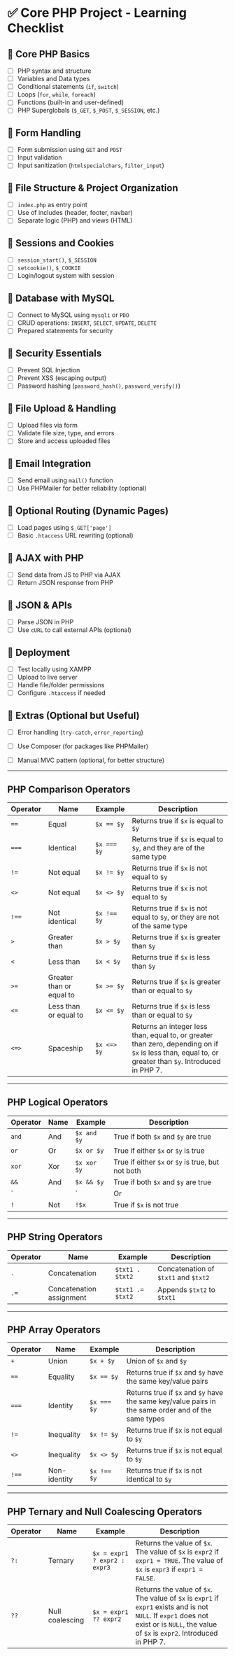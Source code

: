 # ✅ Core PHP Project - Learning Checklist

## 🔹 Core PHP Basics
- [ ] PHP syntax and structure
- [ ] Variables and Data types
- [ ] Conditional statements (`if`, `switch`)
- [ ] Loops (`for`, `while`, `foreach`)
- [ ] Functions (built-in and user-defined)
- [ ] PHP Superglobals (`$_GET`, `$_POST`, `$_SESSION`, etc.)

## 🔹 Form Handling
- [ ] Form submission using `GET` and `POST`
- [ ] Input validation
- [ ] Input sanitization (`htmlspecialchars`, `filter_input`)

## 🔹 File Structure & Project Organization
- [ ] `index.php` as entry point
- [ ] Use of includes (header, footer, navbar)
- [ ] Separate logic (PHP) and views (HTML)

## 🔹 Sessions and Cookies
- [ ] `session_start()`, `$_SESSION`
- [ ] `setcookie()`, `$_COOKIE`
- [ ] Login/logout system with session

## 🔹 Database with MySQL
- [ ] Connect to MySQL using `mysqli` or `PDO`
- [ ] CRUD operations: `INSERT`, `SELECT`, `UPDATE`, `DELETE`
- [ ] Prepared statements for security

## 🔹 Security Essentials
- [ ] Prevent SQL Injection
- [ ] Prevent XSS (escaping output)
- [ ] Password hashing (`password_hash()`, `password_verify()`)

## 🔹 File Upload & Handling
- [ ] Upload files via form
- [ ] Validate file size, type, and errors
- [ ] Store and access uploaded files

## 🔹 Email Integration
- [ ] Send email using `mail()` function
- [ ] Use PHPMailer for better reliability (optional)

## 🔹 Optional Routing (Dynamic Pages)
- [ ] Load pages using `$_GET['page']`
- [ ] Basic `.htaccess` URL rewriting (optional)

## 🔹 AJAX with PHP
- [ ] Send data from JS to PHP via AJAX
- [ ] Return JSON response from PHP

## 🔹 JSON & APIs
- [ ] Parse JSON in PHP
- [ ] Use `cURL` to call external APIs (optional)

## 🔹 Deployment
- [ ] Test locally using XAMPP
- [ ] Upload to live server
- [ ] Handle file/folder permissions
- [ ] Configure `.htaccess` if needed

## 🔸 Extras (Optional but Useful)
- [ ] Error handling (`try-catch`, `error_reporting`)
- [ ] Use Composer (for packages like PHPMailer)
- [ ] Manual MVC pattern (optional, for better structure)



***
## PHP Comparison Operators  
| Operator | Name | Example | Description |  
|----------|------|---------|-------------|  
| `==` | Equal | `$x == $y` | Returns true if `$x` is equal to `$y` |  
| `===` | Identical | `$x === $y` | Returns true if `$x` is equal to `$y`, and they are of the same type |  
| `!=` | Not equal | `$x != $y` | Returns true if `$x` is not equal to `$y` |  
| `<>` | Not equal | `$x <> $y` | Returns true if `$x` is not equal to `$y` |  
| `!==` | Not identical | `$x !== $y` | Returns true if `$x` is not equal to `$y`, or they are not of the same type |  
| `>` | Greater than | `$x > $y` | Returns true if `$x` is greater than `$y` |  
| `<` | Less than | `$x < $y` | Returns true if `$x` is less than `$y` |  
| `>=` | Greater than or equal to | `$x >= $y` | Returns true if `$x` is greater than or equal to `$y` |  
| `<=` | Less than or equal to | `$x <= $y` | Returns true if `$x` is less than or equal to `$y` |  
| `<=>` | Spaceship | `$x <=> $y` | Returns an integer less than, equal to, or greater than zero, depending on if `$x` is less than, equal to, or greater than `$y`. Introduced in PHP 7. |  

---

## PHP Logical Operators  
| Operator | Name | Example | Description |  
|----------|------|---------|-------------|  
| `and` | And | `$x and $y` | True if both `$x` and `$y` are true |  
| `or` | Or | `$x or $y` | True if either `$x` or `$y` is true |  
| `xor` | Xor | `$x xor $y` | True if either `$x` or `$y` is true, but not both |  
| `&&` | And | `$x && $y` | True if both `$x` and `$y` are true |  
| `||` | Or | `$x || $y` | True if either `$x` or `$y` is true |  
| `!` | Not | `!$x` | True if `$x` is not true |  

---

## PHP String Operators  
| Operator | Name | Example | Description |  
|----------|------|---------|-------------|  
| `.` | Concatenation | `$txt1 . $txt2` | Concatenation of `$txt1` and `$txt2` |  
| `.= ` | Concatenation assignment | `$txt1 .= $txt2` | Appends `$txt2` to `$txt1` |  

---

## PHP Array Operators  
| Operator | Name | Example | Description |  
|----------|------|---------|-------------|  
| `+` | Union | `$x + $y` | Union of `$x` and `$y` |  
| `==` | Equality | `$x == $y` | Returns true if `$x` and `$y` have the same key/value pairs |  
| `===` | Identity | `$x === $y` | Returns true if `$x` and `$y` have the same key/value pairs in the same order and of the same types |  
| `!=` | Inequality | `$x != $y` | Returns true if `$x` is not equal to `$y` |  
| `<>` | Inequality | `$x <> $y` | Returns true if `$x` is not equal to `$y` |  
| `!==` | Non-identity | `$x !== $y` | Returns true if `$x` is not identical to `$y` |  

---

## PHP Ternary and Null Coalescing Operators  
| Operator | Name | Example | Description |  
|----------|------|---------|-------------|  
| `?:` | Ternary | `$x = expr1 ? expr2 : expr3` | Returns the value of `$x`. The value of `$x` is `expr2` if `expr1 = TRUE`. The value of `$x` is `expr3` if `expr1 = FALSE`. |  
| `??` | Null coalescing | `$x = expr1 ?? expr2` | Returns the value of `$x`. The value of `$x` is `expr1` if `expr1` exists and is not `NULL`. If `expr1` does not exist or is `NULL`, the value of `$x` is `expr2`. Introduced in PHP 7. |  


